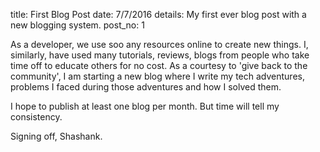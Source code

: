 title: First Blog Post
date: 7/7/2016
details: My first ever blog post with a new blogging system.
post_no: 1

As a developer, we use soo any resources online to create new things. I, similarly, have used many tutorials, reviews, blogs from
people who take time off to educate others for no cost. As a courtesy to 'give back to the community', I am starting a new blog
where I write my tech adventures, problems I faced during those adventures and how I solved them.

I hope to publish at least one blog per month. But time will tell my consistency.

Signing off,
Shashank.